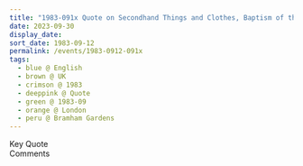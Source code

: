 ```yaml
---
title: "1983-091x Quote on Secondhand Things and Clothes, Baptism of the Baby Girl Priya Metouri, Āśhram, former Hotel, Bramham Gardens, Earl's Court, Kensington, London, UK"
date: 2023-09-30
display_date: 
sort_date: 1983-09-12
permalink: /events/1983-0912-091x
tags:
  - blue @ English
  - brown @ UK
  - crimson @ 1983
  - deeppink @ Quote
  - green @ 1983-09
  - orange @ London
  - peru @ Bramham Gardens 
---
```


<wave-list>
  <list-title color="green" width="75">Key Quote</list-title>
  <list-item color="BlanchedAlmond"  width="200"></list-item>
  <list-item color="Lavender"></list-item>
  <list-item color="BlanchedAlmond"></list-item>
</wave-list>

<br>

<wave-list>
  <list-title color="green" width="75">Comments</list-title>
  <list-item color="BlanchedAlmond"  width="200"></list-item>
  <list-item color="Lavender"></list-item>
  <list-item color="BlanchedAlmond"></list-item>
</wave-list>